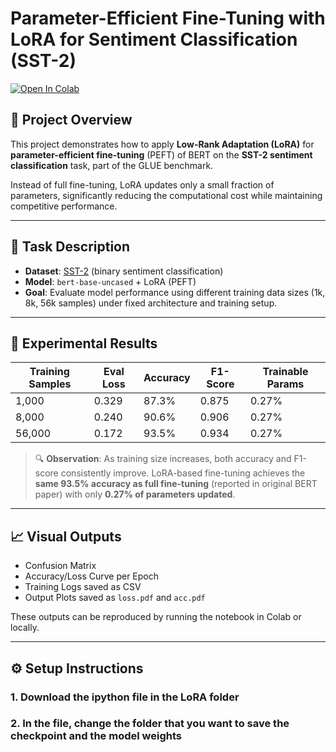 # Parameter-Efficient Fine-Tuning with LoRA for Sentiment Classification (SST-2)

[![Open In Colab](https://colab.research.google.com/assets/colab-badge.svg)](https://colab.research.google.com/github/dallen12151830/PEFT/blob/main/LoRA/sequence_classification.ipynb)

## 📘 Project Overview

This project demonstrates how to apply **Low-Rank Adaptation (LoRA)** for **parameter-efficient fine-tuning** (PEFT) of BERT on the **SST-2 sentiment classification** task, part of the GLUE benchmark.

Instead of full fine-tuning, LoRA updates only a small fraction of parameters, significantly reducing the computational cost while maintaining competitive performance.

---

## 🎯 Task Description

- **Dataset**: [SST-2](https://gluebenchmark.com/tasks) (binary sentiment classification)
- **Model**: `bert-base-uncased` + LoRA (PEFT)
- **Goal**: Evaluate model performance using different training data sizes (1k, 8k, 56k samples) under fixed architecture and training setup.

---

## 🧪 Experimental Results

| Training Samples | Eval Loss | Accuracy | F1-Score | Trainable Params |
|------------------|-----------|----------|----------|------------------|
| 1,000            | 0.329     | 87.3%    | 0.875    | 0.27%            |
| 8,000            | 0.240     | 90.6%    | 0.906    | 0.27%            |
| 56,000           | 0.172     | 93.5%    | 0.934    | 0.27%            |

> 🔍 **Observation**: As training size increases, both accuracy and F1-score consistently improve. LoRA-based fine-tuning achieves the **same 93.5% accuracy as full fine-tuning** (reported in original BERT paper) with only **0.27% of parameters updated**.

---

## 📈 Visual Outputs

- Confusion Matrix
- Accuracy/Loss Curve per Epoch
- Training Logs saved as CSV
- Output Plots saved as `loss.pdf` and `acc.pdf`

These outputs can be reproduced by running the notebook in Colab or locally.

---

## ⚙️ Setup Instructions

### 1. Download the ipython file in the LoRA folder
### 2. In the file, change the folder that you want to save the checkpoint and the model weights
